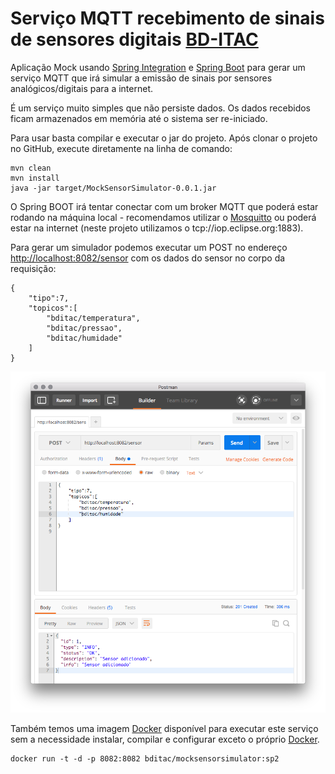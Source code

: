# Serviço MQTT recebimento de sinais de sensores digitais [BD-ITAC](https://sites.google.com/site/interdproj2016/)

Aplicação Mock usando [Spring Integration](http://projects.spring.io/spring-integration/) e [Spring Boot](http://projects.spring.io/spring-boot) para gerar um serviço MQTT que irá simular a emissão de sinais por sensores analógicos/digitais para a internet.

É um serviço muito simples que não persiste dados. Os dados recebidos ficam armazenados em memória até o sistema ser re-iniciado.

Para usar basta compilar e executar o jar do projeto. Após clonar o projeto no GitHub, execute diretamente na linha de comando:

    mvn clean
    mvn install
    java -jar target/MockSensorSimulator-0.0.1.jar

O Spring BOOT irá tentar conectar com um broker MQTT que poderá estar rodando na máquina local - recomendamos utilizar o [Mosquitto](http://mosquitto.org) ou poderá estar na internet (neste projeto utilizamos o tcp://iop.eclipse.org:1883).

Para gerar um simulador podemos executar um POST no endereço [http://localhost:8082/sensor](http://localhost:8082/sensor) com os dados do sensor no corpo da requisição:

    {
        "tipo":7,
        "topicos":[
            "bditac/temperatura",
            "bditac/pressao",
            "bditac/humidade"
        ]
    }

![POST de sensor](./images/POSTSensor.png)

Também temos uma imagem [Docker](https://hub.docker.com/search/?isAutomated=0&isOfficial=0&page=1&pullCount=0&q=bditac&starCount=0) disponível para executar este serviço sem a necessidade instalar, compilar e configurar exceto o próprio [Docker](http://www.docker.com).

    docker run -t -d -p 8082:8082 bditac/mocksensorsimulator:sp2
    
